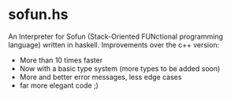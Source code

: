 # sofun.hs
An Interpreter for Sofun (Stack-Oriented FUNctional programming language) written in haskell.
Improvements over the c++ version:
* More than 10 times faster
* Now with a basic type system (more types to be added soon)
* More and better error messages, less edge cases
* far more elegant code ;)
